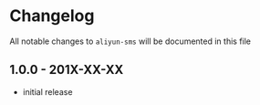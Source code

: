 # Changelog

All notable changes to `aliyun-sms` will be documented in this file

## 1.0.0 - 201X-XX-XX

- initial release
